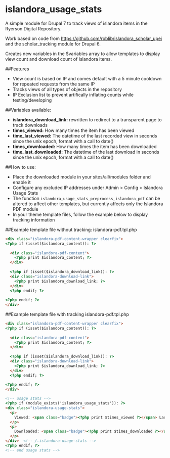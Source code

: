 islandora_usage_stats
=====================

A simple module for Drupal 7 to track views of islandora items in the Ryerson Digital Repository.

Work based on code from https://github.com/roblib/islandora_scholar_upei and the scholar_tracking module for Drupal 6.

Creates new variables in the $variables array to allow templates to display view count and download count of Islandora items.

##Features
- View count is based on IP and comes default with a 5 minute cooldown for repeated requests from the same IP
- Tracks views of all types of objects in the repository
- IP Exclusion list to prevent artifically inflating counts while testing/developing

##Variables available:
- **islandora_download_link:** rewritten to redirect to a transparent page to track downloads
- **times_viewed:** How many times the item has been viewed
- **time_last_viewed:** The datetime of the last recorded view in seconds since the unix epoch, format with a call to date()
- **times_downloaded:** How many times the item has been downloaded
- **time_last_downloaded:**  The datetime of the last download in seconds since the unix epoch, format with a call to date()

##How to use:
- Place the downloaded module in your sites/all/modules folder and enable it
- Configure any excluded IP addresses under Admin > Config > Islandora Usage Stats
- The function ```islandora_usage_stats_preprocess_islandora_pdf``` can be altered to affect other templates, but currently affects only the Islandora PDF module 
- In your theme template files, follow the example below to display tracking information

##Example template file without tracking:
islandora-pdf.tpl.php
```html
<div class="islandora-pdf-content-wrapper clearfix">
<?php if (isset($islandora_content)): ?>
  
  <div class="islandora-pdf-content">
    <?php print $islandora_content; ?>
  </div>
  
  <?php if (isset($islandora_download_link)): ?>
  <div class="islandora-download-link">
    <?php print $islandora_download_link; ?>
  </div>
  <?php endif; ?>
  
<?php endif; ?>
</div>
```

##Example template file with tracking
islandora-pdf.tpl.php
```html
<div class="islandora-pdf-content-wrapper clearfix">
<?php if (isset($islandora_content)): ?>
  
  <div class="islandora-pdf-content">
    <?php print $islandora_content; ?>
  </div>
  
  <?php if (isset($islandora_download_link)): ?>
  <div class="islandora-download-link">
    <?php print $islandora_download_link; ?>
  </div>
  <?php endif; ?>
  
<?php endif; ?>
</div>

<!-- usage stats -->
<?php if (module_exists('islandora_usage_stats')): ?>
<div class="islandora-usage-stats">
  <p>
    Viewed: <span class="badge"><?php print $times_viewed ?></span> Last viewed: <?php print $time_last_viewed==NULL ? 'Never' : date('g:ia, M d, Y', $time_last_viewed); ?></span>
  </p>
  <p>
    Downloaded: <span class="badge"><?php print $times_downloaded ?></span>
  </p>
</div>  <!-- /.islandora-usage-stats -->
<?php endif; ?>
<!-- end usage stats -->
```


